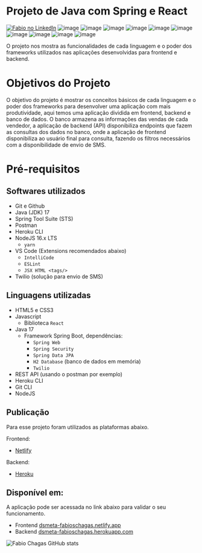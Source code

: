 # Projeto de Java com Spring e React

[![Fabio no LinkedIn](https://img.shields.io/badge/LinkedIn-0077B5?style=for-the-badge&logo=linkedin&logoColor=white)](https://www.linkedin.com/in/fabiosantanachagas/)
![image](https://img.shields.io/badge/HTML5-E34F26?style=for-the-badge&logo=html5&logoColor=white)
![image](https://img.shields.io/badge/CSS3-1572B6?style=for-the-badge&logo=css3&logoColor=white)
![image](https://img.shields.io/badge/Java-ED8B00?style=for-the-badge&logo=java&logoColor=white)
![image](https://img.shields.io/badge/Node.js-43853D?style=for-the-badge&logo=node.js&logoColor=white)
![image](https://img.shields.io/badge/JavaScript-323330?style=for-the-badge&logo=javascript&logoColor=F7DF1E)
![image](https://img.shields.io/badge/TypeScript-007ACC?style=for-the-badge&logo=typescript&logoColor=white)
![image](https://img.shields.io/badge/Spring-6DB33F?style=for-the-badge&logo=spring&logoColor=white)
![image](https://img.shields.io/badge/React-20232A?style=for-the-badge&logo=react&logoColor=61DAFB)
![image](https://img.shields.io/badge/Netlify-00C7B7?style=for-the-badge&logo=netlify&logoColor=white)
![image](https://img.shields.io/badge/Heroku-430098?style=for-the-badge&logo=heroku&logoColor=white)

O projeto nos mostra as funcionalidades de cada linguagem e o poder dos frameworks utilizados nas aplicações desenvolvidas para frontend e backend.

# Objetivos do Projeto

O objetivo do projeto é mostrar os conceitos básicos de cada linguagem e o poder dos frameworks para desenvolver uma aplicação com mais produtividade, aqui temos uma aplicação dividida em frontend, backend e banco de dados. O banco armazena as informações das vendas de cada vendedor, a aplicação de backend (API) disponibiliza endpoints que fazem as consultas dos dados no banco, onde a aplicação de frontend disponibiliza ao usuário final para consulta, fazendo os filtros necessários com a disponibilidade de envio de SMS. 

# Pré-requisitos

## Softwares utilizados

- Git e Github
- Java (JDK) 17
- Spring Tool Suite (STS)
- Postman
- Heroku CLI
- NodeJS 16.x LTS
  - `yarn`
- VS Code (Extensions recomendados abaixo)
  - `IntelliCode`
  - `ESLint`
  - `JSX HTML <tags/>`
- Twilio (solução para envio de SMS)

## Linguagens utilizadas

- HTML5 e CSS3
- Javascript 
  - Biblioteca `React`
- Java 17
  - Framework Spring Boot, dependências:
    - `Spring Web`
    - `Spring Security`
    - `Spring Data JPA`
    - `H2 Database` (banco de dados em memória)
    - `Twilio`
- REST API (usando o postman por exemplo)
- Heroku CLI
- Git CLI
- NodeJS

## Publicação

Para esse projeto foram utilizados as plataformas abaixo.

Frontend:
- [Netlify](https://www.netlify.com/)

Backend:
- [Heroku](https://www.heroku.com/)

## Disponível em:

A aplicação pode ser acessada no link abaixo para validar o seu funcionamento.

 - Frontend [dsmeta-fabioschagas.netlify.app](https://dsmeta-fabioschagas.netlify.app/)
 - Backend [dsmeta-fabioschagas.herokuapp.com](https://dsmeta-fabioschagas.herokuapp.com/sales)
 
 
 ![Fabio Chagas GitHub stats](https://github-readme-stats.vercel.app/api?username=fabioschagas&show_icons=true&theme=algolia)